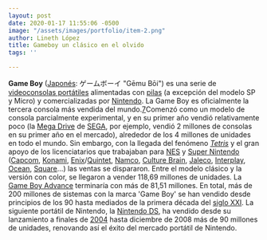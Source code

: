 ```yaml
---
layout: post
date: 2020-01-17 11:55:06 -0500
image: "/assets/images/portfolio/item-2.png"
author: Lineth López
title: Gameboy un clásico en el olvido
tags: ''

---
```

**Game Boy** ([Japonés](https://es.wikipedia.org/wiki/Idioma_japon%C3%A9s "Idioma japonés"): ゲームボーイ "Gēmu Bōi") es una serie de [videoconsolas portátiles](https://es.wikipedia.org/wiki/Videoconsola_port%C3%A1til "Videoconsola portátil") alimentadas con [pilas](https://es.wikipedia.org/wiki/Pila_voltaica "Pila voltaica") (a excepción del modelo SP y Micro) y comercializadas por [Nintendo](https://es.wikipedia.org/wiki/Nintendo "Nintendo"). La Game Boy es oficialmente la tercera consola más vendida del mundo.[7](https://es.wikipedia.org/wiki/Game_Boy#cite_note-Statista-7)​Comenzó como un modelo de consola parcialmente experimental, y en su primer año vendió relativamente poco (la [Mega Drive](https://es.wikipedia.org/wiki/Mega_Drive "Mega Drive") de [SEGA](https://es.wikipedia.org/wiki/SEGA "SEGA"), por ejemplo, vendió 2 millones de consolas en su primer año en el mercado), alrededor de los 4 millones de unidades en todo el mundo. Sin embargo, con la llegada del fenómeno [_Tetris_](https://es.wikipedia.org/wiki/Tetris "Tetris") y el gran apoyo de los licenciatarios que trabajaban para [NES](https://es.wikipedia.org/wiki/NES "NES") y [Super Nintendo](https://es.wikipedia.org/wiki/Super_Nintendo "Super Nintendo") ([Capcom](https://es.wikipedia.org/wiki/Capcom "Capcom"), [Konami](https://es.wikipedia.org/wiki/Konami "Konami"), [Enix](https://es.wikipedia.org/wiki/Enix_(empresa) "Enix (empresa)")/[Quintet](https://es.wikipedia.org/wiki/Quintet "Quintet"), [Namco](https://es.wikipedia.org/wiki/Namco "Namco"), [Culture Brain](https://es.wikipedia.org/w/index.php?title=Culture_Brain&action=edit&redlink=1 "Culture Brain (aún no redactado)"), [Jaleco](https://es.wikipedia.org/wiki/Jaleco "Jaleco"), [Interplay](https://es.wikipedia.org/wiki/Interplay "Interplay"), [Ocean](https://es.wikipedia.org/wiki/Ocean_Software "Ocean Software"), [Square](https://es.wikipedia.org/wiki/Squaresoft "Squaresoft")...) las ventas se dispararon. Entre el modelo clásico y la versión con color, se llegaron a vender 118,69 millones de unidades. La [Game Boy Advance](https://es.wikipedia.org/wiki/Game_Boy_Advance "Game Boy Advance") terminaría con más de 81,51 millones. En total, más de 200 millones de sistemas con la marca 'Game Boy' se han vendido desde principios de los 90 hasta mediados de la primera década del [siglo XXI](https://es.wikipedia.org/wiki/Siglo_XXI "Siglo XXI"). La siguiente portátil de Nintendo, la [Nintendo DS](https://es.wikipedia.org/wiki/Nintendo_DS "Nintendo DS"), ha vendido desde su lanzamiento a finales de [2004](https://es.wikipedia.org/wiki/2004 "2004") hasta diciembre de 2008 más de 90 millones de unidades, renovando así el éxito del mercado portátil de Nintendo.